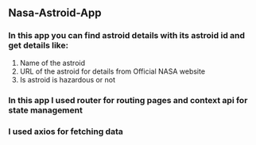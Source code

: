 ## Nasa-Astroid-App

### In this app you can find astroid details with its astroid id and get details like:

1. Name of the astroid
2. URL of the astroid for details from Official NASA website
3. Is astroid is hazardous or not

### In this app I used router for routing pages and context api for state management

### I used axios for fetching data
